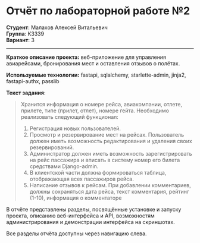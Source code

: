 # Отчёт по лабораторной работе №2

**Студент**: Малахов Алексей Витальевич  
**Группа**: К3339  
**Вариант**: 3

---

**Краткое описание проекта:** веб-приложение для управления авиарейсами, бронирования мест и оставления отзывов о полётах.

**Используемые технологии:** fastapi, sqlalchemy, starlette-admin, jinja2, fastapi-authx, passlib

**Текст задания**:

> Хранится информация о номере рейса, авиакомпании, отлете, прилете, типе (прилет, отлет), номере гейта.
> Необходимо реализовать следующий функционал:
>
> 1.  Регистрация новых пользователей.
> 2.  Просмотр и резервирование мест на рейсах. Пользователь должен иметь возможность редактирования и удаления своих резервирований.
> 3.  Администратор должен иметь возможность зарегистрировать на рейс пассажира и вписать в систему номер его билета средствами Django-admin.
> 4.  В клиентской части должна формироваться таблица, отображающая всех пассажиров рейса.
> 5.  Написание отзывов к рейсам. При добавлении комментариев, должны сохраняться дата рейса, текст комментария, рейтинг (1-10), информация о комментаторе

В отчёте представлены разделы, посвящённые установке и запуску проекта, описанию веб-интерфейса и API, возможностям администрирования и демонстрации интерфейса на скриншотах.

Все разделы отчёта доступны через навигацию слева.
